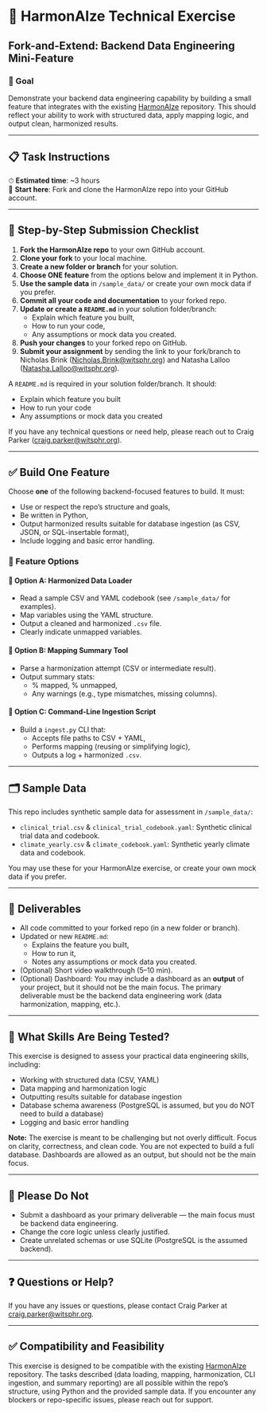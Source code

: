 # 🧪 HarmonAIze Technical Exercise

## Fork-and-Extend: Backend Data Engineering Mini-Feature

### 🎯 Goal
Demonstrate your backend data engineering capability by building a small feature that integrates with the existing [HarmonAIze](https://github.com/drnicholasbrink/HarmonAIze) repository. This should reflect your ability to work with structured data, apply mapping logic, and output clean, harmonized results.

---

## 📋 Task Instructions
⏱ **Estimated time**: ~3 hours  
🔗 **Start here**: Fork and clone the HarmonAIze repo into your GitHub account.

---

## 📝 Step-by-Step Submission Checklist

1. **Fork the HarmonAIze repo** to your own GitHub account.
2. **Clone your fork** to your local machine.
3. **Create a new folder or branch** for your solution.
4. **Choose ONE feature** from the options below and implement it in Python.
5. **Use the sample data** in `/sample_data/` or create your own mock data if you prefer.
6. **Commit all your code and documentation** to your forked repo.
7. **Update or create a `README.md`** in your solution folder/branch:
    - Explain which feature you built,
    - How to run your code,
    - Any assumptions or mock data you created.
8. **Push your changes** to your forked repo on GitHub.
9. **Submit your assignment** by sending the link to your fork/branch to Nicholas Brink ([Nicholas.Brink@witsphr.org](mailto:Nicholas.Brink@witsphr.org)) and Natasha Lalloo ([Natasha.Lalloo@witsphr.org](mailto:Natasha.Lalloo@witsphr.org)).

A `README.md` is required in your solution folder/branch. It should:
- Explain which feature you built
- How to run your code
- Any assumptions or mock data you created

If you have any technical questions or need help, please reach out to Craig Parker ([craig.parker@witsphr.org](mailto:craig.parker@witsphr.org)).

---

## ✅ Build One Feature
Choose **one** of the following backend-focused features to build. It must:
- Use or respect the repo’s structure and goals,
- Be written in Python,
- Output harmonized results suitable for database ingestion (as CSV, JSON, or SQL-insertable format),
- Include logging and basic error handling.

### 🔧 Feature Options
#### 🔹 Option A: Harmonized Data Loader
- Read a sample CSV and YAML codebook (see `/sample_data/` for examples).
- Map variables using the YAML structure.
- Output a cleaned and harmonized `.csv` file.
- Clearly indicate unmapped variables.

#### 🔹 Option B: Mapping Summary Tool
- Parse a harmonization attempt (CSV or intermediate result).
- Output summary stats:
    - % mapped, % unmapped,
    - Any warnings (e.g., type mismatches, missing columns).

#### 🔹 Option C: Command-Line Ingestion Script
- Build a `ingest.py` CLI that:
    - Accepts file paths to CSV + YAML,
    - Performs mapping (reusing or simplifying logic),
    - Outputs a log + harmonized `.csv`.

---

## 🗂️ Sample Data

This repo includes synthetic sample data for assessment in `/sample_data/`:

- `clinical_trial.csv` & `clinical_trial_codebook.yaml`: Synthetic clinical trial data and codebook.
- `climate_yearly.csv` & `climate_codebook.yaml`: Synthetic yearly climate data and codebook.

You may use these for your HarmonAIze exercise, or create your own mock data if you prefer.

---

## 📂 Deliverables
- All code committed to your forked repo (in a new folder or branch).
- Updated or new `README.md`:
    - Explains the feature you built,
    - How to run it,
    - Notes any assumptions or mock data you created.
- (Optional) Short video walkthrough (5–10 min).
- (Optional) Dashboard: You may include a dashboard as an **output** of your project, but it should not be the main focus. The primary deliverable must be the backend data engineering work (data harmonization, mapping, etc.).

---

## 🚦 What Skills Are Being Tested?
This exercise is designed to assess your practical data engineering skills, including:
- Working with structured data (CSV, YAML)
- Data mapping and harmonization logic
- Outputting results suitable for database ingestion
- Database schema awareness (PostgreSQL is assumed, but you do NOT need to build a database)
- Logging and basic error handling

**Note:** The exercise is meant to be challenging but not overly difficult. Focus on clarity, correctness, and clean code. You are not expected to build a full database. Dashboards are allowed as an output, but should not be the main focus.

---

## 🚫 Please Do Not
- Submit a dashboard as your primary deliverable — the main focus must be backend data engineering.
- Change the core logic unless clearly justified.
- Create unrelated schemas or use SQLite (PostgreSQL is the assumed backend).

---

## ❓ Questions or Help?
If you have any issues or questions, please contact Craig Parker at [craig.parker@witsphr.org](mailto:craig.parker@witsphr.org).

---

## ✅ Compatibility and Feasibility
This exercise is designed to be compatible with the existing [HarmonAIze](https://github.com/drnicholasbrink/HarmonAIze) repository. The tasks described (data loading, mapping, harmonization, CLI ingestion, and summary reporting) are all possible within the repo’s structure, using Python and the provided sample data. If you encounter any blockers or repo-specific issues, please reach out for support.
